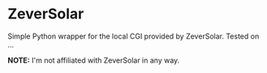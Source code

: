 # ZeverSolar
Simple Python wrapper for the local CGI provided by ZeverSolar.
Tested on ...

**NOTE:** I'm not affiliated with ZeverSolar in any way.
